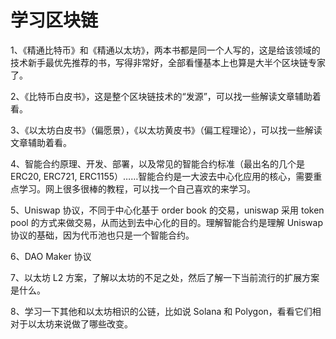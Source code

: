 # 学习区块链

1、《精通比特币》和《精通以太坊》，两本书都是同一个人写的，这是给该领域的技术新手最优先推荐的书，写得非常好，全部看懂基本上也算是大半个区块链专家了。

2、《比特币白皮书》，这是整个区块链技术的“发源”，可以找一些解读文章辅助着看。

3、《以太坊白皮书》（偏愿景），《以太坊黄皮书》（偏工程理论），可以找一些解读文章辅助着看。

4、智能合约原理、开发、部署，以及常见的智能合约标准（最出名的几个是 ERC20, ERC721, ERC1155）……智能合约是一大波去中心化应用的核心，需要重点学习。网上很多很棒的教程，可以找一个自己喜欢的来学习。

5、Uniswap 协议，不同于中心化基于 order book 的交易，uniswap 采用 token pool 的方式来做交易，从而达到去中心化的目的。理解智能合约是理解 Uniswap 协议的基础，因为代币池也只是一个智能合约。

6、DAO Maker 协议

7、以太坊 L2 方案，了解以太坊的不足之处，然后了解一下当前流行的扩展方案是什么。

8、学习一下其他和以太坊相识的公链，比如说 Solana 和 Polygon，看看它们相对于以太坊来说做了哪些改变。
